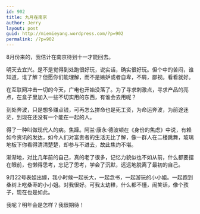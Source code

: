 ```yaml
---
id: 902
title: 九月在南京
author: Jerry
layout: post
guid: http://miemieyang.wordpress.com/?p=902
permalink: /?p=902
---
```

8月份来的，我估计在南京待到十一才能回去。

明天去宜兴。是不是觉得到处跑很好玩，说实话，确实很好玩。但个中的苦闷，谁知道，谁了解？但愿你们能理解，而不是嫉妒或者自卑，不屑，鄙视。看看就好。

在互联网冲击一切的今天，广电也开始没落了。为了寻求刺激点，寻求产品的亮点，在盒子里加入一些不切实用的东西，有谁会去用呢？

到处奔波，只是想多赚点钱，可再怎么拼命也是死工资，为命运奔波，为前途迷茫，到现在还没有一个能在一起的人。

得了一种叫做现代人的病。焦躁。阿兰·康永·德波顿在《身份的焦虑》中说，有赖如今资讯的发达，如今人们对富贵者的生活无比了解，像一群人在二楼跳舞，玻璃地板下你看得清清楚楚，却参与不进去，故此焦灼不堪。

渐渐地，对比几年前的自己，真的老了很多，记忆力貌似也不如从前，什么都要摆在眼前，也懒得思考，忘记了思考，学会了沉默，远远地脱离了最初的自己。

9月22号表姐出嫁，我小时候一起长大，一起念书，一起游玩的小小姐。一起跑到桑树上吃桑枣的小小姐。对我很好。可我太幼稚，什么都不懂，闹笑话，像个孩子，现在也是如此。

我呢？明年会是怎样？我很期待！

&nbsp;

&nbsp;

&nbsp;

&nbsp;
